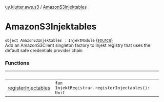 [uy.klutter.aws.s3](../index.md) / [AmazonS3Injektables](.)


# AmazonS3Injektables
<code>object AmazonS3Injektables : InjektModule</code> [(source)](https://github.com/kohesive/klutter/blob/master/aws-s3-jdk6/src/main/kotlin/uy/klutter/aws/s3/Injektable.kt#L10)<br/>
Add an AmazonS3Client singleton factory to Injekt registry that uses the default safe credentials provider chain



### Functions

|&nbsp;|&nbsp;|
|---|---|
| [registerInjectables](register-injectables.md) | <code>fun InjektRegistrar.registerInjectables(): Unit</code><br/> |
